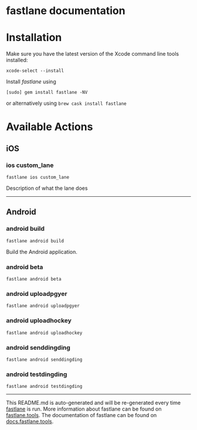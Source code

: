 fastlane documentation
================
# Installation

Make sure you have the latest version of the Xcode command line tools installed:

```
xcode-select --install
```

Install _fastlane_ using
```
[sudo] gem install fastlane -NV
```
or alternatively using `brew cask install fastlane`

# Available Actions
## iOS
### ios custom_lane
```
fastlane ios custom_lane
```
Description of what the lane does

----

## Android
### android build
```
fastlane android build
```
Build the Android application.
### android beta
```
fastlane android beta
```

### android uploadpgyer
```
fastlane android uploadpgyer
```

### android uploadhockey
```
fastlane android uploadhockey
```

### android senddingding
```
fastlane android senddingding
```

### android testdingding
```
fastlane android testdingding
```


----

This README.md is auto-generated and will be re-generated every time [fastlane](https://fastlane.tools) is run.
More information about fastlane can be found on [fastlane.tools](https://fastlane.tools).
The documentation of fastlane can be found on [docs.fastlane.tools](https://docs.fastlane.tools).
